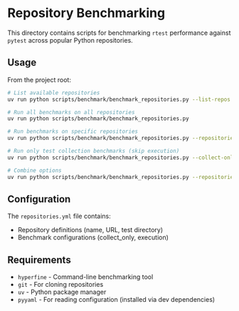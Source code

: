 # Repository Benchmarking

This directory contains scripts for benchmarking `rtest` performance against `pytest` across popular Python repositories.

## Usage

From the project root:

```bash
# List available repositories
uv run python scripts/benchmark/benchmark_repositories.py --list-repos

# Run all benchmarks on all repositories
uv run python scripts/benchmark/benchmark_repositories.py

# Run benchmarks on specific repositories
uv run python scripts/benchmark/benchmark_repositories.py --repositories fastapi flask click

# Run only test collection benchmarks (skip execution)
uv run python scripts/benchmark/benchmark_repositories.py --collect-only

# Combine options
uv run python scripts/benchmark/benchmark_repositories.py --repositories click flask --collect-only
```

## Configuration

The `repositories.yml` file contains:
- Repository definitions (name, URL, test directory)
- Benchmark configurations (collect_only, execution)

## Requirements

- `hyperfine` - Command-line benchmarking tool
- `git` - For cloning repositories
- `uv` - Python package manager
- `pyyaml` - For reading configuration (installed via dev dependencies)